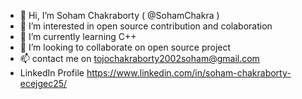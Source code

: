 - 👋 Hi, I’m Soham Chakraborty ( @SohamChakra )
- 👀 I’m interested in open source contribution and colaboration
- 🌱 I’m currently learning C++  
- 💞️ I’m looking to collaborate on open source project
- 📫 contact me on tojochakraborty2002soham@gmail.com
- LinkedIn Profile https://www.linkedin.com/in/soham-chakraborty-ecejgec25/





<!---
SohamChakra/SohamChakra is a ✨ special ✨ repository because its `README.md` (this file) appears on your GitHub profile.
You can click the Preview link to take a look at your changes.
--->
